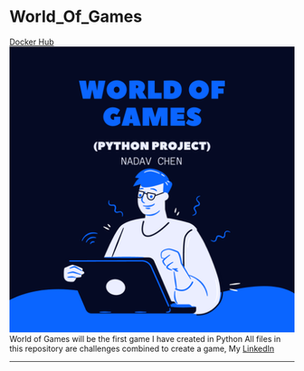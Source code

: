 # World_Of_Games

[Docker Hub](https://hub.docker.com/repository/docker/nadav23chen/world_of_games)
![World Of Games](worldofgames.png)
World of Games will be the first game I have created in Python
All files in this repository are challenges combined to create a game, My [LinkedIn](https://www.linkedin.com/in/nadav-chen22/)

---

